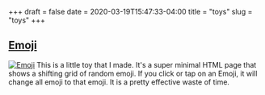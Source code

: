 +++
draft = false
date = 2020-03-19T15:47:33-04:00
title = "toys"
slug = "toys"
+++

## [Emoji](/emoji.html)
[![Emoji](/toys/images/emoji.png)](/emoji.html)
This is a little toy that I made. It's a super minimal HTML page that
shows a shifting grid of random emoji. If you click or tap on an
Emoji, it will change all emoji to that emoji. It is a pretty
effective waste of time.
